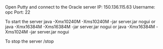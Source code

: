 Open Putty and connect to the Oracle server
IP: 150.136.115.63
Username: opc
Port: 22

To start the server
java -Xmx10240M -Xms10240M -jar server.jar nogui
or
java -Xmx16384M -Xms16384M -jar server.jar nogui
or
java -Xmx16384M -Xms1024M -jar server.jar nogui

To stop the server
/stop
